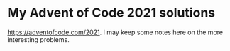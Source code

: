 # My Advent of Code 2021 solutions

https://adventofcode.com/2021. I may keep some notes here on the more interesting problems.
